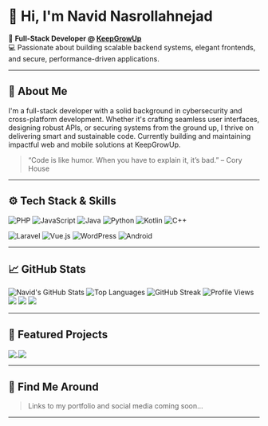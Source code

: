 # 👋 Hi, I'm Navid Nasrollahnejad

🚀 **Full-Stack Developer @ [KeepGrowUp](https://keepgrowup.com/)**  
💻 Passionate about building scalable backend systems, elegant frontends, and secure, performance-driven applications.

---

## 🧠 About Me

I'm a full-stack developer with a solid background in cybersecurity and cross-platform development. Whether it's crafting seamless user interfaces, designing robust APIs, or securing systems from the ground up, I thrive on delivering smart and sustainable code. Currently building and maintaining impactful web and mobile solutions at KeepGrowUp.

> “Code is like humor. When you have to explain it, it’s bad.” – Cory House

---

## ⚙️ Tech Stack & Skills

<!-- Languages -->
![PHP](https://img.shields.io/badge/PHP-777BB4?style=flat&logo=php&logoColor=white)
![JavaScript](https://img.shields.io/badge/JavaScript-F7DF1E?style=flat&logo=javascript&logoColor=black)
![Java](https://img.shields.io/badge/Java-007396?style=flat&logo=java&logoColor=white)
![Python](https://img.shields.io/badge/Python-3776AB?style=flat&logo=python&logoColor=white)
![Kotlin](https://img.shields.io/badge/Kotlin-0095D5?style=flat&logo=kotlin&logoColor=white)
![C++](https://img.shields.io/badge/C++-00599C?style=flat&logo=c%2B%2B&logoColor=white)

<!-- Frameworks & Tools -->
![Laravel](https://img.shields.io/badge/Laravel-F55247?style=flat&logo=laravel&logoColor=white)
![Vue.js](https://img.shields.io/badge/Vue.js-42b883?style=flat&logo=vue.js&logoColor=white)
![WordPress](https://img.shields.io/badge/WordPress-21759B?style=flat&logo=wordpress&logoColor=white)
![Android](https://img.shields.io/badge/Android-3DDC84?style=flat&logo=android&logoColor=white)

---

## 📈 GitHub Stats

![Navid's GitHub Stats](https://github-readme-stats.vercel.app/api?username=navidnasro&show_icons=true&theme=default&include_all_commits=true&count_private=true)
![Top Languages](https://github-readme-stats.vercel.app/api/top-langs/?username=navidnasro&layout=compact&theme=default&count_private=true)
![GitHub Streak](https://streak-stats.demolab.com/?user=navidnasro&theme=default)
![Profile Views](https://komarev.com/ghpvc/?username=navidnasro&label=Profile+Views&color=0e75b6&style=flat)
<img src="http://github-profile-summary-cards.vercel.app/api/cards/repos-per-language?username=navidnasro&theme=vue">
<img src="http://github-profile-summary-cards.vercel.app/api/cards/most-commit-language?username=navidnasro&theme=vue">
<img src="http://github-profile-summary-cards.vercel.app/api/cards/profile-details?username=navidnasro&theme=vue">

---

## 📌 Featured Projects

<a href="https://github.com/navidnasro/upon-word">
  <img align="center" src="https://github-readme-stats.vercel.app/api/pin/?username=navidnasro&repo=upon-word&theme=default" />
</a>
<a href="https://github.com/navidnasro/restpressMVC">
  <img align="center" src="https://github-readme-stats.vercel.app/api/pin/?username=navidnasro&repo=restpressMVC&theme=default" />
</a>

<!-- Add more pinned repos as needed -->

---

## 🔗 Find Me Around

> Links to my portfolio and social media coming soon...

---

